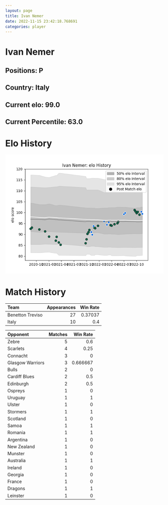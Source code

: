 ```yaml
---  
layout: page  
title: Ivan Nemer  
date: 2022-11-15 23:42:18.768691  
categories: player  
---
```

# Ivan Nemer

## Positions: P

## Country: Italy

## Current elo: 99.0

## Current Percentile: 63.0

# Elo History


![elo history](history_IvanNemer.png)
# Match History


| Team             |   Appearances |   Win Rate |
|:-----------------|--------------:|-----------:|
| Benetton Treviso |            27 |    0.37037 |
| Italy            |            10 |    0.4     |

| Opponent         |   Matches |   Win Rate |
|:-----------------|----------:|-----------:|
| Zebre            |         5 |   0.6      |
| Scarlets         |         4 |   0.25     |
| Connacht         |         3 |   0        |
| Glasgow Warriors |         3 |   0.666667 |
| Bulls            |         2 |   0        |
| Cardiff Blues    |         2 |   0.5      |
| Edinburgh        |         2 |   0.5      |
| Ospreys          |         1 |   0        |
| Uruguay          |         1 |   1        |
| Ulster           |         1 |   0        |
| Stormers         |         1 |   1        |
| Scotland         |         1 |   0        |
| Samoa            |         1 |   1        |
| Romania          |         1 |   1        |
| Argentina        |         1 |   0        |
| New Zealand      |         1 |   0        |
| Munster          |         1 |   0        |
| Australia        |         1 |   1        |
| Ireland          |         1 |   0        |
| Georgia          |         1 |   0        |
| France           |         1 |   0        |
| Dragons          |         1 |   1        |
| Leinster         |         1 |   0        |